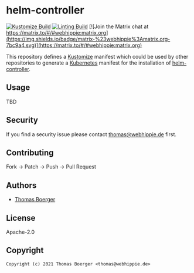 # helm-controller

[![Kustomize Build](https://github.com/kustomhippie/helm-controller/workflows/build/badge.svg)](https://github.com/kustomhippie/helm-controller/actions?query=workflow%3Abuild) [![Linting Build](https://github.com/kustomhippie/helm-controller/workflows/linter/badge.svg)](https://github.com/kustomhippie/helm-controller/actions?query=workflow%3Alinter) [![Join the Matrix chat at https://matrix.to/#/#webhippie:matrix.org](https://img.shields.io/badge/matrix-%23webhippie%3Amatrix.org-7bc9a4.svg)](https://matrix.to/#/#webhippie:matrix.org)

This repository defines a [Kustomize](https://kustomize.io/) manifest which could be used by other repositories to generate a [Kubernetes](https://kubernetes.io/) manifest for the installation of [helm-controller](https://github.com/k3s-io/helm-controller).

## Usage

TBD

## Security

If you find a security issue please contact thomas@webhippie.de first.

## Contributing

Fork -> Patch -> Push -> Pull Request

## Authors

* [Thomas Boerger](https://github.com/tboerger)

## License

Apache-2.0

## Copyright

```
Copyright (c) 2021 Thomas Boerger <thomas@webhippie.de>
```
